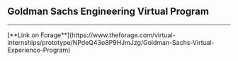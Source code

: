 ## Goldman Sachs Engineering Virtual Program

<hr>
[**Link on Forage**](https://www.theforage.com/virtual-internships/prototype/NPdeQ43o8P9HJmJzg/Goldman-Sachs-Virtual-Experience-Program)

